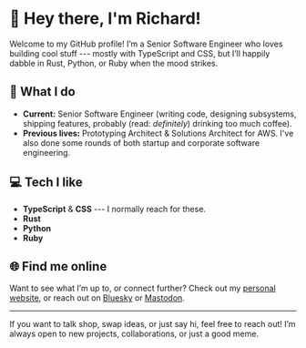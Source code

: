 # 👋 Hey there, I'm Richard!

Welcome to my GitHub profile! I’m a Senior Software Engineer who loves building cool stuff --- mostly with TypeScript and CSS, but I’ll happily dabble in Rust, Python, or Ruby when the mood strikes.

## 🚀 What I do

- **Current:** Senior Software Engineer (writing code, designing subsystems, shipping features, probably (read: _definitely_) drinking too much coffee).
- **Previous lives:** Prototyping Architect & Solutions Architect for AWS. I've also done some rounds of both startup and corporate software engineering.

## 💻 Tech I like

- **TypeScript** & **CSS** --- I normally reach for these.
- **Rust**
- **Python**
- **Ruby**

## 🌐 Find me online

Want to see what I’m up to, or connect further? Check out my [personal website](https://richardneililagan.com), or reach out on [Bluesky](https://bsky.app/profile/richardneililagan.com) or [Mastodon](https://hachyderm.io/@techlifemusic).

---

If you want to talk shop, swap ideas, or just say hi, feel free to reach out! I’m always open to new projects, collaborations, or just a good meme.
